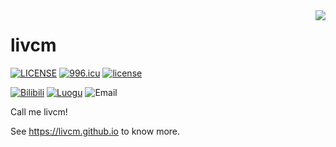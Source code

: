 <img align="right" src="https://github-readme-stats.vercel.app/api?username=livcm&show_icons=true&icon_color=CE1D2D&text_color=718096&bg_color=ffffff&hide_title=true" />

# livcm

[![LICENSE](https://img.shields.io/badge/license-Anti%20996-red.svg?style=for-the-badge)](https://github.com/996icu/996.ICU/blob/master/LICENSE "LICENSE") [![996.icu](https://img.shields.io/badge/link-996.icu-red.svg?style=for-the-badge)](https://996.icu "996.icu") [![license](https://img.shields.io/badge/BY--NC--ND-4.0-orange.svg?style=for-the-badge&logo=creativecommons)](http://creativecommons.org/licenses/by-nc-nd/4.0/ "Creative Commons License")

[![Bilibili](https://img.shields.io/badge/Bilibili-奇幻菌livcm-ff69b4.svg?style=flat-square&logo=bilibili "Bilibili")](https://space.bilibili.com/423883286/) [![Luogu](https://img.shields.io/badge/Luogu-livcm-blue.svg?style=flat-square "Luogu")](https://www.luogu.com.cn/user/479197) ![Email](https://img.shields.io/badge/Email-15578180582%40qq.com-blue.svg?style=flat-square&logo=maildotru "Email")

Call me livcm!

See <https://livcm.github.io> to know more.
